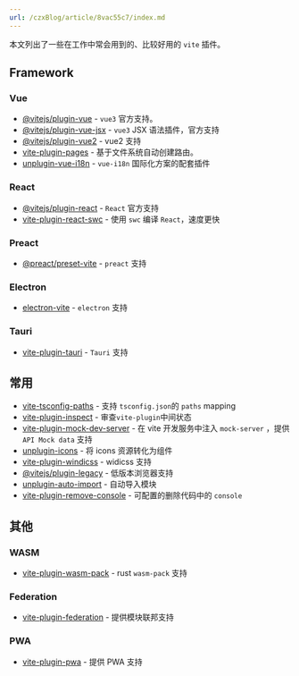 ```yaml
---
url: /czxBlog/article/8vac55c7/index.md
---
```

本文列出了一些在工作中常会用到的、比较好用的 `vite` 插件。

## Framework

### Vue

* [@vitejs/plugin-vue](https://github.com/vitejs/vite/tree/main/packages/plugin-vue) - `vue3` 官方支持。
* [@vitejs/plugin-vue-jsx](https://github.com/vitejs/vite/tree/main/packages/plugin-vue-jsx) - `vue3` JSX 语法插件，官方支持
* [@vitejs/plugin-vue2](https://github.com/vitejs/vite-plugin-vue2) - vue2 支持
* [vite-plugin-pages](https://github.com/hannoeru/vite-plugin-pages) - 基于文件系统自动创建路由。
* [unplugin-vue-i18n](https://github.com/intlify/bundle-tools/tree/main/packages/unplugin-vue-i18n) - `vue-i18n` 国际化方案的配套插件

### React

* [@vitejs/plugin-react](https://github.com/vitejs/vite/tree/main/packages/plugin-react) - `React` 官方支持
* [vite-plugin-react-swc](https://github.com/vitejs/vite-plugin-react-swc) - 使用 `swc` 编译 `React`，速度更快

### Preact

* [@preact/preset-vite](https://github.com/preactjs/preset-vite) - `preact` 支持

### Electron

* [electron-vite](https://github.com/alex8088/electron-vite) - `electron` 支持

### Tauri

* [vite-plugin-tauri](https://github.com/amrbashir/vite-plugin-tauri) - `Tauri` 支持

## 常用

* [vite-tsconfig-paths](https://github.com/aleclarson/vite-tsconfig-paths) - 支持 `tsconfig.json`的 `paths` mapping
* [vite-plugin-inspect](https://github.com/antfu/vite-plugin-inspect) - 审查`vite-plugin`中间状态
* [vite-plugin-mock-dev-server](https://github.com/pengzhanbo/vite-plugin-mock-dev-server) - 在 vite
  开发服务中注入 `mock-server` ，提供 `API Mock data` 支持
* [unplugin-icons](https://github.com/antfu/unplugin-icons) - 将 icons 资源转化为组件
* [vite-plugin-windicss](https://github.com/windicss/vite-plugin-windicss) - widicss 支持
* [@vitejs/plugin-legacy](https://github.com/vitejs/vite/tree/main/packages/plugin-legacy) - 低版本浏览器支持
* [unplugin-auto-import](https://github.com/antfu/unplugin-auto-import) - 自动导入模块
* [vite-plugin-remove-console](https://github.com/xiaoxian521/vite-plugin-remove-console) - 可配置的删除代码中的 `console`

## 其他

### WASM

* [vite-plugin-wasm-pack](https://github.com/nshen/vite-plugin-wasm-pack) - rust `wasm-pack` 支持

### Federation

* [vite-plugin-federation](https://github.com/originjs/vite-plugin-federation) - 提供模块联邦支持

### PWA

* [vite-plugin-pwa](https://github.com/antfu/vite-plugin-pwa) - 提供 PWA 支持
